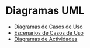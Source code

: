# Diagramas UML

* [Diagramas de Casos de Uso](diagramas_casosdeuso.md)
* [Escenarios de Casos de Uso](escenarios_decasosdeuso.md)
* [Diagramas de Actividades](diagramas_de_actividad.md)
